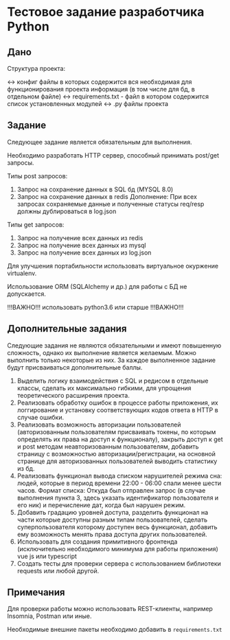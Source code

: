 Тестовое задание разработчика Python
===

Дано
---

Структура проекта:

<-> конфиг файлы в которых содержится вся необходимая для функционирования
 проекта информация (в том числе для бд, в отдельном файле)
<-> requirements.txt - файл в котором содержится список установленных модулей
<-> .py файлы проекта

Задание 
---
Следующее задание является обязательным для выполнения.

Необходимо разработать HTTP сервер, способный принимать post/get запросы.

Типы post запросов:
1) Запрос на сохранение данных в SQL бд (MYSQL 8.0)
2) Запрос на сохранение данных в redis
Дополнение: При всех запросах сохраняемые данные и полученные статусы req/resp должны
дублироваться в log.json

Типы get запросов:
1) Запрос на получение всех данных из redis
2) Запрос на получение всех данных из mysql
3) Запрос на получение всех данных из log.json

Для улучшения портабильности использовать виртуальное окуржение virtualenv.

Использование ORM (SQLAlchemy и др.) для работы с БД не допускается.


!!!ВАЖНО!!!
использовать python3.6 или старше
!!!ВАЖНО!!!

Дополнительные задания
---

Следующие задания не являются обязательными и имеют повышенную сложность, однако их 
выполнение является желаемым. Можно выполнить только некоторые из них. За каждое 
выполненное задание будут присваиваться дополнительные баллы.

1. Выделить логику взаимодействия с SQL и редисом в отдельные классы, сделать их максимально гибкими, для упрощения теоретического расширения проекта.
2. Реализовать обработку ошибок в процессе работы приложения, их логгирование и 
установку соответствующих кодов ответа в HTTP в случае ошибки.
3. Реализовать возможность авторизации пользователей (авторизованным пользователям присваивать токены, по которым определять их права на доступ к функционалу), закрыть доступ к get и post методам неавторизованным пользователям, добавить страницу с возможностью авторизации/регистрации, на основной странице для авторизованных пользователей выводить статистику из бд.
4. Реализовать функционал вывода списком нарушителей режима сна: людей, которые в период времени 22:00 - 06:00 спали менее шести часов. Формат списка: Откуда был отправлен запрос (в случае выполнения пункта 3, здесь указать идентификатор пользователя и его ник) и перечисление дат, когда был нарушен режим.
5. Добавить градацию уровней доступа, разделить функционал на части которые доступны разным типам пользователей, сделать суперпользователя которому доступен весь функционал, добавить ему возможность менять права доступа других пользователей.
6. Использовать для создания примитивного фронтенда (исключительно необходимого минимума для работы приложения) vue js или typescript
7. Создать тесты для проверки сервера с использованием библиотеки requests или любой другой.

Примечания
---

Для проверки работы можно использовать REST-клиенты, например Insomnia, Postman 
или иные.

Необходимые внешние пакеты необходимо добавить в `requirements.txt`
